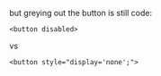 but greying out the button is still code:

    <button disabled>

vs 

    <button style="display='none';">
